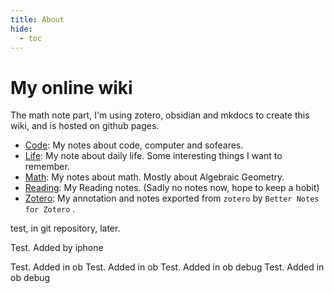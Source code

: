 ```yaml
---
title: About
hide:
  - toc
---
```

# My online wiki
The math note part, I'm using zotero, obsidian and mkdocs to create this wiki, and is hosted on github pages.

<!-- - [About](/wiki/About/index): More details about this wiki. -->
- [Code](/wiki/code): My notes about code, computer and sofeares.
- [Life](/wiki/life): My note about daily life. Some interesting things I want to remember.
- [Math](/wiki/math): My notes about math. Mostly about Algebraic Geometry.
- [Reading](/wiki/reading): My Reading notes. (Sadly no notes now, hope to keep a hobit)
- [Zotero](/wiki/zotero): My annotation and notes exported from `zotero` by `Better Notes for Zotero` .

test, in git repository, later.

Test. Added by iphone

Test. Added in ob
Test. Added in ob
Test. Added in ob debug
Test. Added in ob debug
